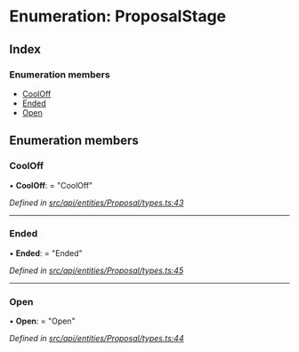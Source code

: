 # Enumeration: ProposalStage

## Index

### Enumeration members

* [CoolOff](proposalstage.md#cooloff)
* [Ended](proposalstage.md#ended)
* [Open](proposalstage.md#open)

## Enumeration members

###  CoolOff

• **CoolOff**: = "CoolOff"

*Defined in [src/api/entities/Proposal/types.ts:43](https://github.com/PolymathNetwork/polymesh-sdk/blob/0073002/src/api/entities/Proposal/types.ts#L43)*

___

###  Ended

• **Ended**: = "Ended"

*Defined in [src/api/entities/Proposal/types.ts:45](https://github.com/PolymathNetwork/polymesh-sdk/blob/0073002/src/api/entities/Proposal/types.ts#L45)*

___

###  Open

• **Open**: = "Open"

*Defined in [src/api/entities/Proposal/types.ts:44](https://github.com/PolymathNetwork/polymesh-sdk/blob/0073002/src/api/entities/Proposal/types.ts#L44)*
